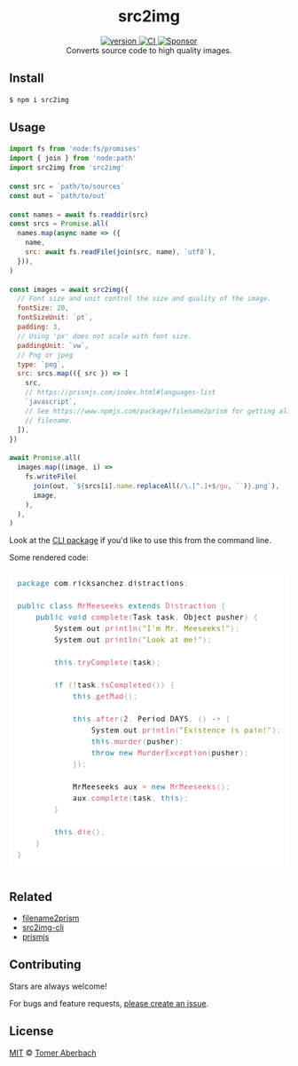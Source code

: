 <h1 align="center">
  src2img
</h1>

<div align="center">
  <a href="https://npmjs.org/package/src2img">
    <img src="https://badgen.net/npm/v/src2img" alt="version" />
  </a>
  <a href="https://github.com/TomerAberbach/src2img/actions">
    <img src="https://github.com/TomerAberbach/src2img/workflows/CI/badge.svg" alt="CI" />
  </a>
  <a href="https://github.com/sponsors/TomerAberbach">
    <img src="https://img.shields.io/static/v1?label=Sponsor&message=%E2%9D%A4&logo=GitHub&color=%23fe8e86" alt="Sponsor" />
  </a>
</div>

<div align="center">
  Converts source code to high quality images.
</div>

## Install

```sh
$ npm i src2img
```

## Usage

```js
import fs from 'node:fs/promises'
import { join } from 'node:path'
import src2img from 'src2img'

const src = `path/to/sources`
const out = `path/to/out`

const names = await fs.readdir(src)
const srcs = Promise.all(
  names.map(async name => ({
    name,
    src: await fs.readFile(join(src, name), `utf8`),
  })),
)

const images = await src2img({
  // Font size and unit control the size and quality of the image.
  fontSize: 20,
  fontSizeUnit: `pt`,
  padding: 3,
  // Using 'px' does not scale with font size.
  paddingUnit: `vw`,
  // Png or jpeg
  type: `png`,
  src: srcs.map(({ src }) => [
    src,
    // https://prismjs.com/index.html#languages-list
    `javascript`,
    // See https://www.npmjs.com/package/filename2prism for getting alias from
    // filename.
  ]),
})

await Promise.all(
  images.map((image, i) =>
    fs.writeFile(
      join(out, `${srcs[i].name.replaceAll(/\.[^.]+$/gu, ``)}.png`),
      image,
    ),
  ),
)
```

Look at the [CLI package](https://www.npmjs.com/package/src2img-cli) if you'd
like to use this from the command line.

Some rendered code:

![example](example.png)

## Related

- [filename2prism](https://www.npmjs.com/package/filename2prism)
- [src2img-cli](https://www.npmjs.com/package/src2img-cli)
- [prismjs](https://www.npmjs.com/package/prismjs)

## Contributing

Stars are always welcome!

For bugs and feature requests,
[please create an issue](https://github.com/TomerAberbach/src2img/issues/new).

## License

[MIT](https://github.com/TomerAberbach/src2img/blob/main/license) ©
[Tomer Aberbach](https://github.com/TomerAberbach)
